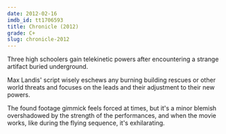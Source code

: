 ```yaml
---
date: 2012-02-16
imdb_id: tt1706593
title: Chronicle (2012)
grade: C+
slug: chronicle-2012
---
```


Three high schoolers gain telekinetic powers after encountering a strange artifact buried underground.

Max Landis' script wisely eschews any burning building rescues or other world threats and focuses on the leads and their adjustment to their new powers.

The found footage gimmick feels forced at times, but it's a minor blemish overshadowed by the strength of the performances, and when the movie works, like during the flying sequence, it's exhilarating.
